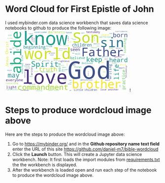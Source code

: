 
# Word Cloud for First Epistle of John
I used mybinder.com data science workbench that saves data science notebooks to github to produce the following image: 
![alt text](1john-wordcloud.png?raw=true)
!
# Steps to produce wordcloud image above 
Here are the steps to produce the wordcloud image above: 
1. Go to https://mybinder.org/ and in the **Github repository name text field** enter the URL of this site https://github.com/daniel-m7/bible-wordcloud
2. Click the **Launch** button. This will create a Jupyter data science workbench.  Note: It first loads the import modules from [requirements.txt](requirements.txt) the the workbench is displayed.
3. After the workbench is loaded open and run each step of the []() notebook to produce the wordcloud image above.


